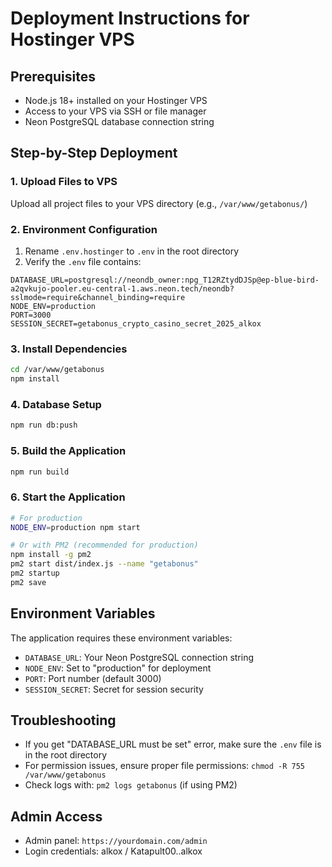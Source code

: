 # Deployment Instructions for Hostinger VPS

## Prerequisites
- Node.js 18+ installed on your Hostinger VPS
- Access to your VPS via SSH or file manager
- Neon PostgreSQL database connection string

## Step-by-Step Deployment

### 1. Upload Files to VPS
Upload all project files to your VPS directory (e.g., `/var/www/getabonus/`)

### 2. Environment Configuration
1. Rename `.env.hostinger` to `.env` in the root directory
2. Verify the `.env` file contains:
```
DATABASE_URL=postgresql://neondb_owner:npg_T12RZtydDJSp@ep-blue-bird-a2qvkujo-pooler.eu-central-1.aws.neon.tech/neondb?sslmode=require&channel_binding=require
NODE_ENV=production
PORT=3000
SESSION_SECRET=getabonus_crypto_casino_secret_2025_alkox
```

### 3. Install Dependencies
```bash
cd /var/www/getabonus
npm install
```

### 4. Database Setup
```bash
npm run db:push
```

### 5. Build the Application
```bash
npm run build
```

### 6. Start the Application
```bash
# For production
NODE_ENV=production npm start

# Or with PM2 (recommended for production)
npm install -g pm2
pm2 start dist/index.js --name "getabonus"
pm2 startup
pm2 save
```

## Environment Variables
The application requires these environment variables:
- `DATABASE_URL`: Your Neon PostgreSQL connection string
- `NODE_ENV`: Set to "production" for deployment
- `PORT`: Port number (default 3000)
- `SESSION_SECRET`: Secret for session security

## Troubleshooting
- If you get "DATABASE_URL must be set" error, make sure the `.env` file is in the root directory
- For permission issues, ensure proper file permissions: `chmod -R 755 /var/www/getabonus`
- Check logs with: `pm2 logs getabonus` (if using PM2)

## Admin Access
- Admin panel: `https://yourdomain.com/admin`
- Login credentials: alkox / Katapult00..alkox